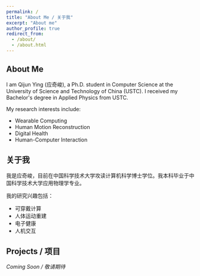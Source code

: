 ```yaml
---
permalink: /
title: "About Me / 关于我"
excerpt: "About me"
author_profile: true
redirect_from: 
  - /about/
  - /about.html
---
```


## About Me

I am Qijun Ying (应奇峻), a Ph.D. student in Computer Science at the University of Science and Technology of China (USTC). I received my Bachelor's degree in Applied Physics from USTC.

My research interests include:
- Wearable Computing
- Human Motion Reconstruction
- Digital Health
- Human-Computer Interaction

## 关于我

我是应奇峻，目前在中国科学技术大学攻读计算机科学博士学位。我本科毕业于中国科学技术大学应用物理学专业。

我的研究兴趣包括：
- 可穿戴计算
- 人体运动重建
- 电子健康
- 人机交互

## Projects / 项目
*Coming Soon / 敬请期待*
